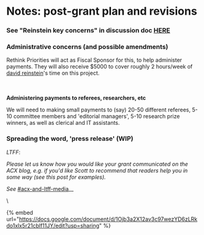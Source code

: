 # Notes: post-grant plan and revisions

### See "Reinstein key concerns" in discussion doc [HERE](https://docs.google.com/document/d/1Ojb3a2X12av3c97wezYD6zLRkdo1xlx5r21cblf11JY/edit?usp=sharing)

### Administrative concerns (and possible amendments)

Rethink Priorities will act as Fiscal Sponsor for this, to help administer payments. They will also receive $5000 to cover roughly 2 hours/week of [david reinstein](https://app.gitbook.com/u/WrM9GjKWCyRyoIjCKt7f0ddJwCr1 "mention")'s time on this project.

\
\
**Administering payments to referees, researchers, etc**

We will need to making small payments to (say) 20-50 different referees, 5-10 committee members and 'editorial managers', 5-10 research prize winners, as well as clerical and IT assistants.

### Spreading the word, 'press release' (WIP)

_LTFF_:

_Please let us know how you would like your grant communicated on the ACX blog, e.g. if you'd like Scott to recommend that readers help you in some way (see this post for examples)._&#x20;

_See_ [#acx-and-ltff-media](../../master/writings/marketing-and-outreach.md#acx-and-ltff-media "mention")__

\


{% embed url="https://docs.google.com/document/d/1Ojb3a2X12av3c97wezYD6zLRkdo1xlx5r21cblf11JY/edit?usp=sharing" %}
